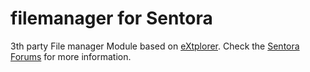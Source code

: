 # filemanager for Sentora
3th party File manager Module based on [eXtplorer](http://extplorer.net/).
Check the [Sentora Forums](http://forums.sentora.org/showthread.php?tid=1105&pid=7266#pid7266) for more information. 